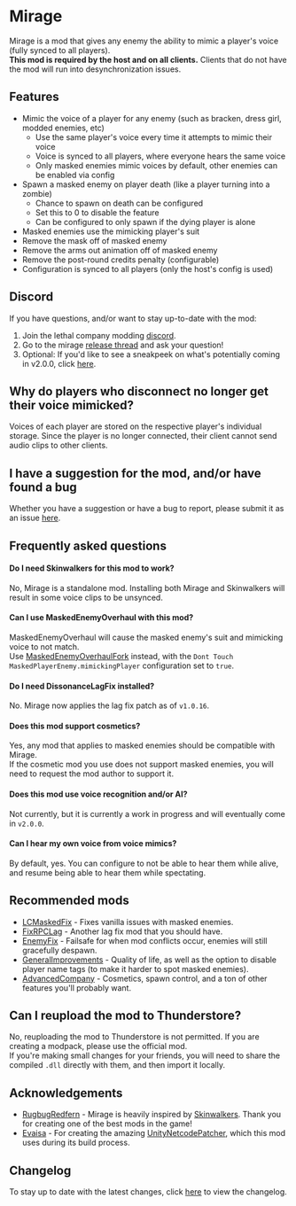 # Mirage

Mirage is a mod that gives any enemy the ability to mimic a player's voice (fully synced to all players).  
**This mod is required by the host and on all clients.** Clients that do not have the mod will run into desynchronization issues.

## Features

- Mimic the voice of a player for any enemy (such as bracken, dress girl, modded enemies, etc)
   - Use the same player's voice every time it attempts to mimic their voice
   - Voice is synced to all players, where everyone hears the same voice
   - Only masked enemies mimic voices by default, other enemies can be enabled via config
- Spawn a masked enemy on player death (like a player turning into a zombie)
   - Chance to spawn on death can be configured
   - Set this to 0 to disable the feature
   - Can be configured to only spawn if the dying player is alone
- Masked enemies use the mimicking player's suit
- Remove the mask off of masked enemy
- Remove the arms out animation off of masked enemy
- Remove the post-round credits penalty (configurable)
- Configuration is synced to all players (only the host's config is used)

## Discord

If you have questions, and/or want to stay up-to-date with the mod:

1. Join the lethal company modding [discord](https://discord.gg/lcmod).
2. Go to the mirage [release thread](https://discord.com/channels/1168655651455639582/1200695291972685926) and ask your question!
3. Optional: If you'd like to see a sneakpeek on what's potentially coming in v2.0.0, click [here](https://discord.com/channels/1168655651455639582/1200695291972685926/1210038530160599060).

## Why do players who disconnect no longer get their voice mimicked?

Voices of each player are stored on the respective player's individual storage. Since
the player is no longer connected, their client cannot send audio clips to other clients.

##  I have a suggestion for the mod, and/or have found a bug

Whether you have a suggestion or have a bug to report, please submit it as an issue [here](https://github.com/qwbarch/lc-mirage/issues/new).

## Frequently asked questions

#### Do I need Skinwalkers for this mod to work?

No, Mirage is a standalone mod. Installing both Mirage and Skinwalkers will result in some voice clips to be unsynced.

#### Can I use MaskedEnemyOverhaul with this mod?

MaskedEnemyOverhaul will cause the masked enemy's suit and mimicking voice to not match.  
Use [MaskedEnemyOverhaulFork](https://thunderstore.io/c/lethal-company/p/Coppertiel/MaskedEnemyOverhaulFork/) instead, with
the ``Dont Touch MaskedPlayerEnemy.mimickingPlayer`` configuration set to ``true``.

#### Do I need DissonanceLagFix installed?

No. Mirage now applies the lag fix patch as of ``v1.0.16``.

#### Does this mod support cosmetics?

Yes, any mod that applies to masked enemies should be compatible with Mirage.  
If the cosmetic mod you use does not support masked enemies, you will need to request the mod author to support it.

#### Does this mod use voice recognition and/or AI?

Not currently, but it is currently a work in progress and will eventually come in ``v2.0.0``.

#### Can I hear my own voice from voice mimics?

By default, yes. You can configure to not be able to hear them while alive, and resume being able to hear them while spectating.  

## Recommended mods

- [LCMaskedFix](https://thunderstore.io/c/lethal-company/p/kuba6000/LC_Masked_Fix/) - Fixes vanilla issues with masked enemies.
- [FixRPCLag](https://thunderstore.io/c/lethal-company/p/Bobbie/FixRPCLag/) - Another lag fix mod that you should have.
- [EnemyFix](https://thunderstore.io/c/lethal-company/p/SZAKI/EnemyFix/) - Failsafe for when mod conflicts occur, enemies will still gracefully despawn.
- [GeneralImprovements](https://thunderstore.io/c/lethal-company/p/ShaosilGaming/GeneralImprovements/) - Quality of life, as well as the option to disable player name tags (to make it harder to spot masked enemies).
- [AdvancedCompany](https://thunderstore.io/c/lethal-company/p/PotatoePet/AdvancedCompany/) - Cosmetics, spawn control, and a ton of other features you'll probably want.

## Can I reupload the mod to Thunderstore?

No, reuploading the mod to Thunderstore is not permitted. If you are creating a modpack, please use the official mod.  
If you're making small changes for your friends, you will need to share the compiled ``.dll`` directly with them, and then import it locally.

## Acknowledgements

- [RugbugRedfern](https://rugbug.net) - Mirage is heavily inspired by [Skinwalkers](https://thunderstore.io/c/lethal-company/p/RugbugRedfern/Skinwalkers/). Thank you for creating one of the best mods in the game!
- [Evaisa](https://github.com/EvaisaDev) - For creating the amazing [UnityNetcodePatcher](https://github.com/EvaisaDev/UnityNetcodePatcher), which this mod uses during its build process.

## Changelog

To stay up to date with the latest changes, click [here](https://thunderstore.io/c/lethal-company/p/qwbarch/Mirage/changelog) to view the changelog.
